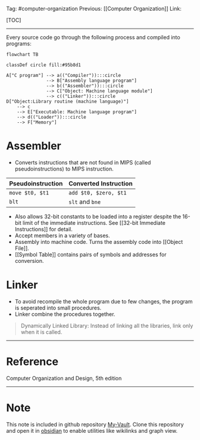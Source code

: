 Tag: #computer-organization 
Previous: [[Computer Organization]]
Link: 

[TOC]

---

Every source code go through the following process and compiled into programs:

```mermaid
flowchart TB

classDef circle fill:#95b8d1

A["C program"] --> a(("Compiler")):::circle
               --> B["Assembly language program"]
               --> b(("Assembler")):::circle
               --> C["Object: Machine language module"]
               --> c(("Linker")):::circle
D["Object:Library routine (machine language)"]
    --> c
    --> E["Executable: Machine language program"]
    --> d(("Loader")):::circle
    --> F["Memory"]
```

# Assembler

- Converts instructions that are not found in MIPS (called pseudoinstructions) to MIPS instruction.

| Pseudoinstruction | Converted Instruction |
| ----------------- | --------------------- |
| `move $t0, $t1`   | `add $t0, $zero, $t1` |
| `blt`             | `slt` and `bne`       | 

- Also allows 32-bit constants to be loaded into a register despite the 16-bit limit of the immediate instructions. See [[32-bit Immediate Instructions]] for detail.
- Accept members in a variety of bases.
- Assembly into machine code. Turns the assembly code into [[Object File]].
- [[Symbol Table]] contains pairs of symbols and addresses for conversion.

# Linker

- To avoid recompile the whole program due to few changes, the program is seperated into small procedures.
- Linker combine the procedures together.

> Dynamically Linked Library:
> Instead of linking all the libraries, link only when it is called.

---

# Reference

Computer Organization and Design, 5th edition

---

# Note

This note is included in github repository [My-Vault](https://github.com/LittleD3092/My-Vault.git). Clone this repository and open it in [obsidian](https://obsidian.md/) to enable utilities like wikilinks and graph view.